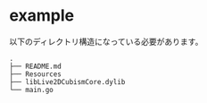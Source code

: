 # example

以下のディレクトリ構造になっている必要があります。

```
.
├── README.md
├── Resources
├── libLive2DCubismCore.dylib
└── main.go
```
